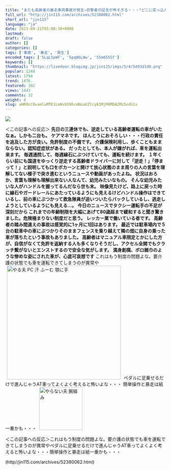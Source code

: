 ```yaml
---
title: "またも高齢者の暴走車両事故が発生→目撃者の証言が怖すぎる・・・「どこに突っ込んでくるかわからない」 "
full_url: "http://jin115.com/archives/52380062.html"
short_url: "jin115"
language: "ja"
date: 2023-09-21T05:00:30+0900
lastmod: 
draft: false
author: []
categories: []
tags: ['事故', '暴走', '発生']
encoded_tags: ['5LqL5pWF', '5pq06LWw', '55m655Sf']
keywords: []
thumbnail: "https://livedoor.blogimg.jp/jin115/imgs/5/4/5493d1d0.png"
popular: 1244
latest: 1794
trend: 1476
featured: 392
views: 1443
comments: 32
weight: 4
slug: aHR0cC8vamluMTE1LmNvbS9hcmNoaXZlcy81MjM4MDA2Mi5odG1s
---
```


![](https://livedoor.blogimg.jp/jin115/imgs/5/4/5493d1d0.png)

<div><a name='more'></a> ＜この記事への反応＞ <b>先日の三連休でも、逆走している高齢者運転の車がいたなぁ。しかも二台も。</b> <b>ケアマネです。 ほんとうにおそろしい・・・行政の責任を追及した方が良い。免許制度の不備です。 介護保険利用し、歩くこともままならない。認知症症状がある。 だったとしても、本人が嫌がれば、車を運転出来ます。 毎週通院して、毎週縁石にぶつけていても、運転を続けます。</b> <b>１年くらい前にも国道をゆっくり逆走する高齢者ドライバーに対して「逆走！」「停まって！」と説明しても口をポカーンと開けて放心状態のまま周りの人の言葉を理解してない様子で突き進むというニュースや動画があったよね。 状況はおろか、言葉も理解も理解出来ない人なんて、幼児みたいなもの。 そんな幼児みたいな人がハンドルを握ってるんだなら世も末。</b> <b>映像見たけど、路上に戻った時に縁石やガードレールにあたっているようにも見えるけどハンドル操作はできているし、前の車にぶつかって救急隊員が追いついたらバックしているし、逃走しようとしているようにも見える…。</b> <b>今日のニュースでタクシー運転手の不足が深刻だから これまでの年齢制限を大幅にあげて80歳超まで緩和すると聞き驚きました。危険極まりない制度だと思う。</b> <b>レッカー業で働いている者です。 高齢者の踏み間違えの事故は感覚的に1ヶ月に1回はあります。 最近では駐車場内で５台の駐車中の車にぶつかりそのままフェンスを乗り越えて隣の畑に自身の乗った車が落ちたという事故もありました。 高齢者はマニュアル車限定とかにした方が、自信がなくて免許を返納する人も多くなりそうだし、アクセル全開でもクラッチ繋がないとエンストするので安全な気がします。</b> <b>満身創痍、ボロ雑巾のような惨めな姿にされた車が、心底可哀想です</b> これはもう制度の問題よな。要介護の状態でも車を運転できてしまうのが異常や <img src='https//livedoor.blogimg.jp/jin115/imgs/2/0/20ed31b5.gif' alt='やる夫 PC 汗 ふーむ 顎に手' width='358' border='0' hspace='5' class='pict'> ペダルに足乗せるだけで進んじゃうAT車ってよくよく考えると怖いよな・・・ 簡単操作と暴走は紙一重かも・・・ <img src='https//livedoor.blogimg.jp/jin115/imgs/0/4/04ee80e6.gif' alt='やらない夫 腕組み' width='135' border='0' hspace='5' class='pict'> <p>＜この記事への反応＞これはもう制度の問題よな。要介護の状態でも車を運転できてしまうのが異常やペダルに足乗せるだけで進んじゃうAT車ってよくよく考えると怖いよな・・・簡単操作と暴走は紙一重かも・・・</p></div>

(http//jin115.com/archives/52380062.html)
